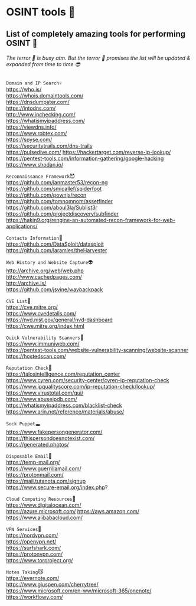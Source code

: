 # OSINT tools :ghost:

## List of completely amazing tools for performing OSINT 👀 

###### The terror :ghost: is busy atm. But the terror :ghost: promises the list will be updated & expanded from time to time :sunglasses:

`Domain and IP Search`:skull:  
https://who.is/  
https://whois.domaintools.com/  
https://dnsdumpster.com/  
https://intodns.com/  
http://www.ipchecking.com/  
https://whatismyipaddress.com/  
https://viewdns.info/  
https://www.robtex.com/  
https://spyse.com/  
https://securitytrails.com/dns-trails  
https://pulsedive.com/ 
https://hackertarget.com/reverse-ip-lookup/  
https://pentest-tools.com/information-gathering/google-hacking  
https://www.shodan.io/  

`Reconnaissance Framework`:smiling_imp:  
https://github.com/lanmaster53/recon-ng  
https://github.com/smicallef/spiderfoot  
https://github.com/pownjs/recon  
https://github.com/tomnomnom/assetfinder  
https://github.com/aboul3la/Sublist3r  
https://github.com/projectdiscovery/subfinder  
https://hakin9.org/rengine-an-automated-recon-framework-for-web-applications/  

`Contacts Information`:clown_face:  
https://github.com/DataSploit/datasploit  
https://github.com/laramies/theHarvester  

`Web History and Website Capture`:alien:  
http://archive.org/web/web.php  
http://www.cachedpages.com/  
http://archive.is/  
https://github.com/jsvine/waybackpack  

`CVE List`:robot:  
https://cve.mitre.org/  
https://www.cvedetails.com/  
https://nvd.nist.gov/general/nvd-dashboard  
https://cwe.mitre.org/index.html  

`Quick Vulnerability Scanners`:japanese_ogre:  
https://www.immuniweb.com/  
https://pentest-tools.com/website-vulnerability-scanning/website-scanner  
https://hostedscan.com/  

`Reputation Check`:hear_no_evil:  
https://talosintelligence.com/reputation_center  
https://www.cyren.com/security-center/cyren-ip-reputation-check  
https://www.ipqualityscore.com/ip-reputation-check/lookup/  
https://www.virustotal.com/gui/  
https://www.abuseipdb.com/  
https://whatismyipaddress.com/blacklist-check  
https://www.arin.net/reference/materials/abuse/  

`Sock Puppet`:hole:  
https://www.fakepersongenerator.com/  
https://thispersondoesnotexist.com/  
https://generated.photos/  

`Disposable Email`:dash:  
https://temp-mail.org/  
https://www.guerrillamail.com/   
https://protonmail.com/  
https://mail.tutanota.com/signup  
https://www.secure-email.org/index.php?  

`Cloud Computing Resources`:thought_balloon:  
https://www.digitalocean.com/  
https://azure.microsoft.com/
https://aws.amazon.com/
https://www.alibabacloud.com/  

`VPN Services`:pray:  
https://nordvpn.com/  
https://openvpn.net/  
https://surfshark.com/  
https://protonvpn.com/  
https://www.torproject.org/  

`Notes Taking`:smirk_cat:  
https://evernote.com/  
https://www.giuspen.com/cherrytree/  
https://www.microsoft.com/en-ww/microsoft-365/onenote/
https://workflowy.com/
